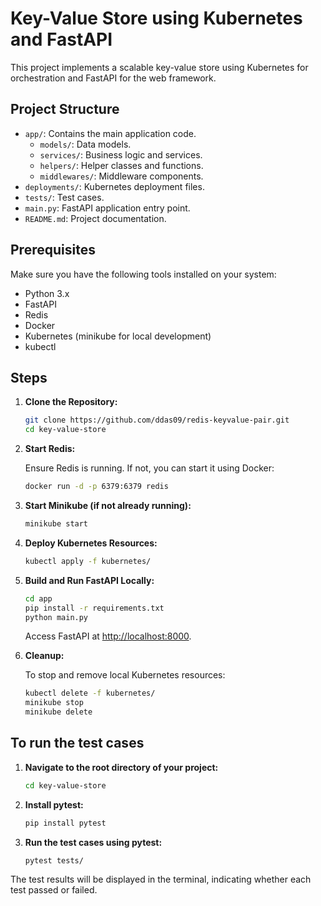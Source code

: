 # Key-Value Store using Kubernetes and FastAPI

This project implements a scalable key-value store using Kubernetes for orchestration and FastAPI for the web framework.

## Project Structure

- `app/`: Contains the main application code.
  - `models/`: Data models.
  - `services/`: Business logic and services.
  - `helpers/`: Helper classes and functions.
  - `middlewares/`: Middleware components.
- `deployments/`: Kubernetes deployment files.
- `tests/`: Test cases.
- `main.py`: FastAPI application entry point.
- `README.md`: Project documentation.

## Prerequisites

Make sure you have the following tools installed on your system:
- Python 3.x
- FastAPI
- Redis
- Docker
- Kubernetes (minikube for local development)
- kubectl

## Steps

1. **Clone the Repository:**

    ```bash
    git clone https://github.com/ddas09/redis-keyvalue-pair.git
    cd key-value-store
    ```

2. **Start Redis:**

    Ensure Redis is running. If not, you can start it using Docker:

    ```bash
    docker run -d -p 6379:6379 redis
    ```

3. **Start Minikube (if not already running):**

    ```bash
    minikube start
    ```

4. **Deploy Kubernetes Resources:**

    ```bash
    kubectl apply -f kubernetes/
    ```

5. **Build and Run FastAPI Locally:**

    ```bash
    cd app
    pip install -r requirements.txt
    python main.py
    ```

    Access FastAPI at [http://localhost:8000](http://localhost:8000).

6. **Cleanup:**

    To stop and remove local Kubernetes resources:

    ```bash
    kubectl delete -f kubernetes/
    minikube stop
    minikube delete
    ```

## To run the test cases

1. **Navigate to the root directory of your project:**

    ```bash
    cd key-value-store
    ```

2. **Install pytest:**

    ```bash
    pip install pytest
    ```

3. **Run the test cases using pytest:**

    ```bash
    pytest tests/
    ```

The test results will be displayed in the terminal, indicating whether each test passed or failed.
